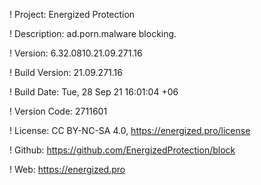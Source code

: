 ! Project: Energized Protection

! Description: ad.porn.malware blocking.

! Version: 6.32.0810.21.09.271.16

! Build Version: 21.09.271.16

! Build Date: Tue, 28 Sep 21 16:01:04 +06

! Version Code: 2711601

! License: CC BY-NC-SA 4.0, https://energized.pro/license

! Github: https://github.com/EnergizedProtection/block

! Web: https://energized.pro
